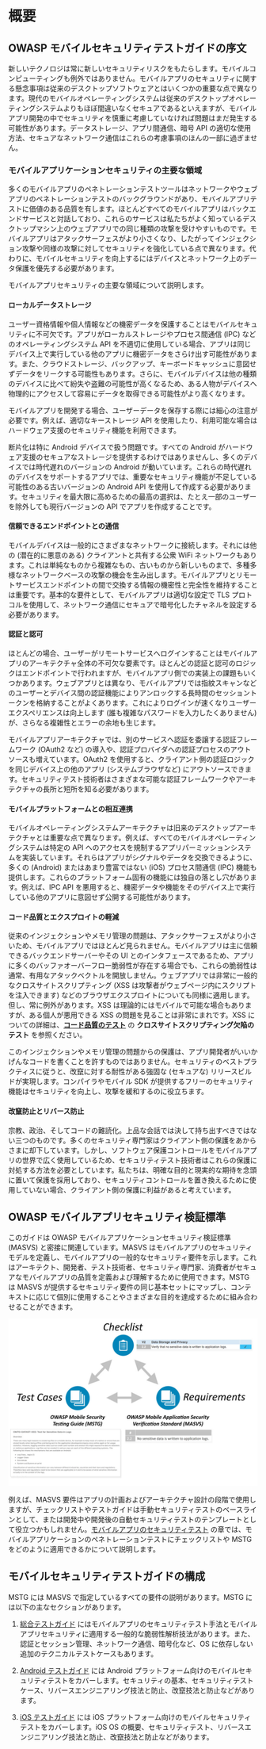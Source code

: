 # 概要

## OWASP モバイルセキュリティテストガイドの序文

新しいテクノロジは常に新しいセキュリティリスクをもたらします。モバイルコンピューティングも例外ではありません。モバイルアプリのセキュリティに関する懸念事項は従来のデスクトップソフトウェアとはいくつかの重要な点で異なります。現代のモバイルオペレーティングシステムは従来のデスクトップオペレーティングシステムよりもほぼ間違いなくセキュアであるといえますが、モバイルアプリ開発の中でセキュリティを慎重に考慮していなければ問題はまだ発生する可能性があります。データストレージ、アプリ間通信、暗号 API の適切な使用方法、セキュアなネットワーク通信はこれらの考慮事項のほんの一部に過ぎません。

### モバイルアプリケーションセキュリティの主要な領域

多くのモバイルアプリのペネトレーションテストツールはネットワークやウェブアプリのペネトレーションテストのバックグラウンドがあり、モバイルアプリテストに価値のある品質を有します。ほとんどすべてのモバイルアプリはバックエンドサービスと対話しており、これらのサービスは私たちがよく知っているデスクトップマシン上のウェブアプリでの同じ種類の攻撃を受けやすいものです。モバイルアプリはアタックサーフェスがより小さくなり、したがってインジェクション攻撃や同様の攻撃に対してセキュリティを強化している点で異なります。代わりに、モバイルセキュリティを向上するにはデバイスとネットワーク上のデータ保護を優先する必要があります。

モバイルアプリセキュリティの主要な領域について説明します。

#### ローカルデータストレージ

ユーザー資格情報や個人情報などの機密データを保護することはモバイルセキュリティに不可欠です。アプリがローカルストレージやプロセス間通信 (IPC) などのオペレーティングシステム API を不適切に使用している場合、アプリは同じデバイス上で実行している他のアプリに機密データをさらけ出す可能性があります。また、クラウドストレージ、バックアップ、キーボードキャッシュに意図せずデータをリークする可能性もあります。さらに、モバイルデバイスは他の種類のデバイスに比べて紛失や盗難の可能性が高くなるため、ある人物がデバイスへ物理的にアクセスして容易にデータを取得できる可能性がより高くなります。

モバイルアプリを開発する場合、ユーザーデータを保存する際には細心の注意が必要です。例えば、適切なキーストレージ API を使用したり、利用可能な場合はハードウェア支援のセキュリティ機能を利用できます。

断片化は特に Android デバイスで扱う問題です。すべての Android がハードウェア支援のセキュアなストレージを提供するわけではありませんし、多くのデバイスでは時代遅れのバージョンの Android が動いています。これらの時代遅れのデバイスをサポートするアプリでは、重要なセキュリティ機能が不足している可能性のある古いバージョンの Android API を使用して作成する必要があります。セキュリティを最大限に高めるための最高の選択は、たとえ一部のユーザーを除外しても現行バージョンの API でアプリを作成することです。

#### 信頼できるエンドポイントとの通信

モバイルデバイスは一般的にさまざまなネットワークに接続します。それには他の (潜在的に悪意のある) クライアントと共有する公衆 WiFi ネットワークもあります。これは単純なものから複雑なもの、古いものから新しいものまで、多種多様なネットワークベースの攻撃の機会を生み出します。モバイルアプリとリモートサービスエンドポイントの間で交換する情報の機密性と完全性を維持することは重要です。基本的な要件として、モバイルアプリは適切な設定で TLS プロトコルを使用して、ネットワーク通信にセキュアで暗号化したチャネルを設定する必要があります。

#### 認証と認可

ほとんどの場合、ユーザーがリモートサービスへログインすることはモバイルアプリのアーキテクチャ全体の不可欠な要素です。ほとんどの認証と認可のロジックはエンドポイントで行われますが、モバイルアプリ側での実装上の課題もいくつかあります。ウェブアプリとは異なり、モバイルアプリでは指紋スキャンなどのユーザーとデバイス間の認証機能によりアンロックする長時間のセッショントークンを格納することがよくあります。これによりログインが速くなりユーザーエクスペリエンスは向上します (誰も複雑なパスワードを入力したくありません) が、さらなる複雑性とエラーの余地も生じます。

モバイルアプリアーキテクチャでは、別のサービスへ認証を委譲する認証フレームワーク (OAuth2 など) の導入や、認証プロバイダへの認証プロセスのアウトソースも増えています。OAuth2 を使用すると、クライアント側の認証ロジックを同じデバイス上の他のアプリ (システムブラウザなど) にアウトソースできます。セキュリティテスト技術者はさまざまな可能な認証フレームワークやアーキテクチャの長所と短所を知る必要があります。

#### モバイルプラットフォームとの相互連携

モバイルオペレーティングシステムアーキテクチャは旧来のデスクトップアーキテクチャとは重要な点で異なります。例えば、すべてのモバイルオペレーティングシステムは特定の API へのアクセスを規制するアプリパーミッションシステムを実装しています。それらはアプリがシグナルやデータを交換できるように、多くの (Android) またはあまり豊富ではない (iOS) プロセス間通信 (IPC) 機能も提供します。これらのプラットフォーム固有の機能には独自の落とし穴があります。例えば、IPC API を悪用すると、機密データや機能をそのデバイス上で実行している他のアプリに意図せず公開する可能性があります。

#### コード品質とエクスプロイトの軽減

従来のインジェクションやメモリ管理の問題は、アタックサーフェスがより小さいため、モバイルアプリではほとんど見られません。モバイルアプリは主に信頼できるバックエンドサーバーやその UI とのインタフェースであるため、アプリに多くのバッファオーバーフロー脆弱性が存在する場合でも、これらの脆弱性は通常、有用なアタックベクトルを開放しません。ウェブアプリでは非常に一般的なクロスサイトスクリプティング (XSS は攻撃者がウェブページ内にスクリプトを注入できます)  などのブラウザエクスプロイトについても同様に適用します。但し、常に例外があります。XSS は理論的にはモバイルで可能な場合もありますが、ある個人が悪用できる XSS の問題を見ることは非常にまれです。XSS についての詳細は、[**コード品質のテスト**](https://github.com/OWASP/owasp-mstg/blob/master/Document/0x04h-Testing-Code-Quality.md#user-content-testing-for-cross-site-scripting-flaws) の **クロスサイトスクリプティング欠陥のテスト** を参照ください。

このインジェクションやメモリ管理の問題からの保護は、アプリ開発者がいいかげんなコードを書くことを許すものではありません。セキュリティのベストプラクティスに従うと、改竄に対する耐性がある強固な (セキュアな) リリースビルドが実現します。コンパイラやモバイル SDK が提供するフリーのセキュリティ機能はセキュリティを向上し、攻撃を緩和するのに役立ちます。

#### 改竄防止とリバース防止

宗教、政治、そしてコードの難読化。上品な会話では決して持ち出すべきではない三つのものです。多くのセキュリティ専門家はクライアント側の保護をあからさまに却下しています。しかし、ソフトウェア保護コントロールをモバイルアプリの世界で広く使用しているため、セキュリティテスト技術者はこれらの保護に対処する方法を必要としています。私たちは、明確な目的と現実的な期待を念頭に置いて保護を採用しており、セキュリティコントロールを置き換えるために使用していない場合、クライアント側の保護に利益があると考えています。

## OWASP モバイルアプリセキュリティ検証標準

このガイドは OWASP モバイルアプリケーションセキュリティ検証標準 (MASVS) と密接に関連しています。MASVS はモバイルアプリのセキュリティモデルを定義し、モバイルアプリの一般的なセキュリティ要件を示します。これはアーキテクト、開発者、テスト技術者、セキュリティ専門家、消費者がセキュアなモバイルアプリの品質を定義および理解するために使用できます。MSTG は MASVS が提供するセキュリティ要件の同じ基本セットにマップし、コンテキストに応じて個別に使用することやさまざまな目的を達成するために組み合わせることができます。

![Document Overview](Images/Chapters/0x03/owasp-mobile-overview.jpg)

例えば、MASVS 要件はアプリの計画およびアーキテクチャ設計の段階で使用しますが、チェックリストやテストガイドは手動セキュリティテストのベースラインとして、または開発中や開発後の自動セキュリティテストのテンプレートとして役立つかもしれません。[モバイルアプリのセキュリティテスト](https://github.com/OWASP/owasp-mstg/blob/master/Document/0x04b-Mobile-App-Security-Testing.md) の章では、モバイルアプリケーションのペネトレーションテストにチェックリストや MSTG をどのように適用できるかについて説明します。

## モバイルセキュリティテストガイドの構成

MSTG には MASVS で指定しているすべての要件の説明があります。MSTG には以下の主なセクションがあります。

1. [総合テストガイド](https://github.com/OWASP/owasp-mstg/blob/master/Document/0x04-General-Testing-Guide.md) にはモバイルアプリのセキュリティテスト手法とモバイルアプリセキュリティに適用する一般的な脆弱性解析技法があります。また、認証とセッション管理、ネットワーク通信、暗号化など、OS に依存しない追加のテクニカルテストケースもあります。

2. [Android テストガイド](https://github.com/OWASP/owasp-mstg/blob/master/Document/0x05-Android-Testing-Guide.md) には Android プラットフォーム向けのモバイルセキュリティテストをカバーします。セキュリティの基本、セキュリティテストケース、リバースエンジニアリング技法と防止、改竄技法と防止などがあります。

3. [iOS テストガイド](https://github.com/OWASP/owasp-mstg/blob/master/Document/0x06-iOS-Testing-Guide.md) には iOS プラットフォーム向けのモバイルセキュリティテストをカバーします。iOS OS の概要、セキュリティテスト、リバースエンジニアリング技法と防止、改竄技法と防止などがあります。
